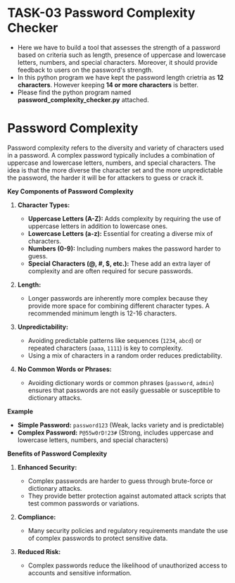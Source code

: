 # TASK-03 Password Complexity Checker
- Here we have to build a tool that assesses the strength of a password based on criteria such as length, presence of uppercase and lowercase letters, numbers, and special characters. Moreover, it should provide feedback to users on the password's strength.
- In this python program we have kept the password length crietria as **12 characters**. However keeping **14 or more characters** is better.
- Please find the python program named **password_complexity_checker.py** attached.

# Password Complexity
Password complexity refers to the diversity and variety of characters used in a password. A complex password typically includes a combination of uppercase and lowercase letters, numbers, and special characters. The idea is that the more diverse the character set and the more unpredictable the password, the harder it will be for attackers to guess or crack it.

**Key Components of Password Complexity**

1. **Character Types:**
   - **Uppercase Letters (A-Z):** Adds complexity by requiring the use of uppercase letters in addition to lowercase ones.
   - **Lowercase Letters (a-z):** Essential for creating a diverse mix of characters.
   - **Numbers (0-9):** Including numbers makes the password harder to guess.
   - **Special Characters (@, #, $, etc.):** These add an extra layer of complexity and are often required for secure passwords.

2. **Length:**
   - Longer passwords are inherently more complex because they provide more space for combining different character types. A recommended minimum length is 12-16 characters.

3. **Unpredictability:**
   - Avoiding predictable patterns like sequences (`1234`, `abcd`) or repeated characters (`aaaa`, `1111`) is key to complexity.
   - Using a mix of characters in a random order reduces predictability.

4. **No Common Words or Phrases:**
   - Avoiding dictionary words or common phrases (`password`, `admin`) ensures that passwords are not easily guessable or susceptible to dictionary attacks.

**Example**

- **Simple Password:** `password123` (Weak, lacks variety and is predictable)
- **Complex Password:** `P@55w0rD!23#` (Strong, includes uppercase and lowercase letters, numbers, and special characters)

**Benefits of Password Complexity**

1. **Enhanced Security:** 
   - Complex passwords are harder to guess through brute-force or dictionary attacks.
   - They provide better protection against automated attack scripts that test common passwords or variations.

2. **Compliance:**
   - Many security policies and regulatory requirements mandate the use of complex passwords to protect sensitive data.

3. **Reduced Risk:**
   - Complex passwords reduce the likelihood of unauthorized access to accounts and sensitive information.

